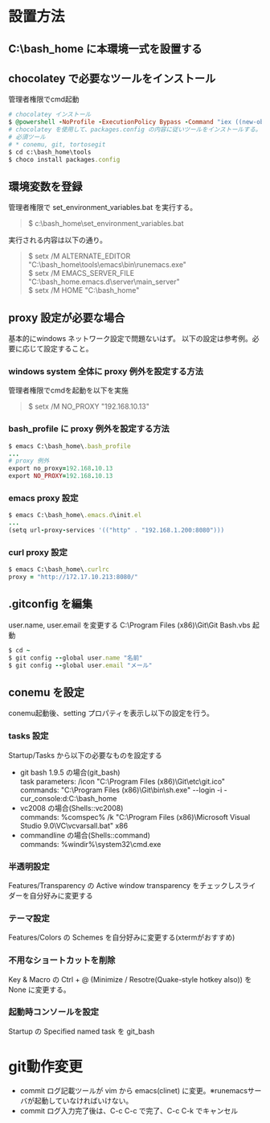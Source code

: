 # 設置方法

## C:\bash_home に本環境一式を設置する

## chocolatey で必要なツールをインストール
管理者権限でcmd起動
```rb
# chocolatey インストール
$ @powershell -NoProfile -ExecutionPolicy Bypass -Command "iex ((new-object net.webclient).DownloadString('https://chocolatey.org/install.ps1'))" && SET PATH=%PATH%;%ALLUSERSPROFILE%\chocolatey\bin
# chocolatey を使用して、packages.config の内容に従いツールをインストールする。
# 必須ツール
# * conemu, git, tortosegit
$ cd c:\bash_home\tools
$ choco install packages.config
```

## 環境変数を登録  
管理者権限で set_environment_variables.bat を実行する。
> $ c:\bash_home\set_environment_variables.bat

実行される内容は以下の通り。
> $ setx /M ALTERNATE_EDITOR "C:\bash_home\tools\emacs\bin\runemacs.exe"  
> $ setx /M EMACS_SERVER_FILE "C:\bash_home\.emacs.d\server\main_server"  
> $ setx /M HOME "C:\bash_home"  

## proxy 設定が必要な場合
基本的にwindows ネットワーク設定で問題ないはず。
以下の設定は参考例。必要に応じて設定すること。

### windows system 全体に proxy 例外を設定する方法
管理者権限でcmdを起動を以下を実施
> $ setx /M NO_PROXY "192.168.10.13"

### bash_profile に proxy 例外を設定する方法
```rb
$ emacs C:\bash_home\.bash_profile
...
# proxy 例外  
export no_proxy=192.168.10.13
export NO_PROXY=192.168.10.13
```

### emacs proxy 設定
```rb
$ emacs C:\bash_home\.emacs.d\init.el
...
(setq url-proxy-services '(("http" . "192.168.1.200:8080")))
```

### curl proxy 設定
```rb
$ emacs C:\bash_home\.curlrc
proxy = "http://172.17.10.213:8080/"
```

## .gitconfig を編集
user.name, user.email を変更する
C:\Program Files (x86)\Git\Git Bash.vbs 起動
```rb
$ cd ~
$ git config --global user.name "名前"
$ git config --global user.email "メール"
```

## conemu を設定
conemu起動後、setting プロパティを表示し以下の設定を行う。

### tasks 設定
Startup/Tasks から以下の必要なものを設定する

- git bash 1.9.5 の場合(git_bash)  
  task parameters: /icon "C:\Program Files (x86)\Git\etc\git.ico"
  commands: "C:\Program Files (x86)\Git\bin\sh.exe" --login -i -cur_console:d:C:\bash_home
- vc2008 の場合(Shells::vc2008)  
  commands: %comspec% /k "C:\Program Files (x86)\Microsoft Visual Studio 9.0\VC\vcvarsall.bat" x86
- commandline の場合(Shells::command)  
commands: %windir%\system32\cmd.exe

### 半透明設定
Features/Transparency の Active window transparency をチェックしスライダーを自分好みに変更する

### テーマ設定  
Features/Colors の Schemes を自分好みに変更する(xtermがおすすめ)

### 不用なショートカットを削除
Key & Macro の Ctrl + @ (Minimize / Resotre(Quake-style hotkey also)) を None に変更する。

### 起動時コンソールを設定
Startup の Specified named task を git_bash

# git動作変更
- commit ログ記載ツールが vim から emacs(clinet) に変更。※runemacsサーバが起動していなければいけない。
- commit ログ入力完了後は、C-c C-c で完了、C-c C-k でキャンセル
